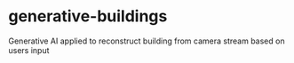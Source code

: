 # generative-buildings
Generative AI applied to reconstruct building from camera stream based on users input
